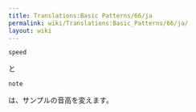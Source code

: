 ```yaml
---
title: Translations:Basic Patterns/66/ja
permalink: wiki/Translations:Basic_Patterns/66/ja/
layout: wiki
---
```


``` Haskell
speed
```

と

``` Haskell
note
```

は、サンプルの音高を変えます。
